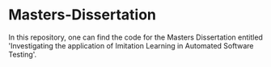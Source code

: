 # Masters-Dissertation
In this repository, one can find the code for the Masters Dissertation entitled 'Investigating the application of Imitation Learning in Automated Software Testing'.
